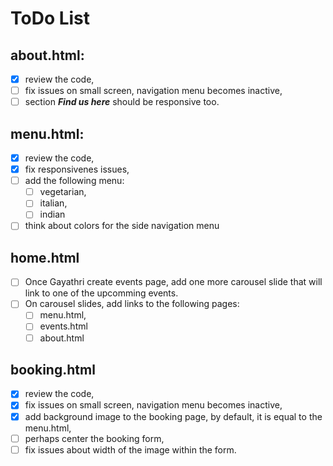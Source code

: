 # ToDo List

## **about.html:**

- [x] review the code,
- [ ] fix issues on small screen, navigation menu becomes inactive,
- [ ] section _**Find us here**_ should be responsive too.

## **menu.html:**

- [x] review the code,
- [x] fix responsivenes issues,
- [ ] add the following menu:
  - [ ] vegetarian,
  - [ ] italian,
  - [ ] indian
- [ ] think about colors for the side navigation menu

## **home.html**

- [ ] Once Gayathri create events page, add one more carousel slide that will link to one of the upcomming events.
- [ ] On carousel slides, add links to the following pages:
  - [ ] menu.html,
  - [ ] events.html
  - [ ] about.html

## **booking.html**

- [x] review the code,
- [x] fix issues on small screen, navigation menu becomes inactive,
- [x] add background image to the booking page, by default, it is equal to the menu.html,
- [ ] perhaps center the booking form,
- [ ] fix issues about width of the image within the form.
